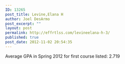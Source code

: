 ```yaml
---
ID: 13265
post_title: Levine,Elana H
author: Joel DesArmo
post_excerpt: ""
layout: post
permalink: http://effrtlss.com/levineelana-h-3/
published: true
post_date: 2012-11-02 20:54:35
---
```

<p>Average GPA in Spring 2012 for first course listed: 2.719</p>